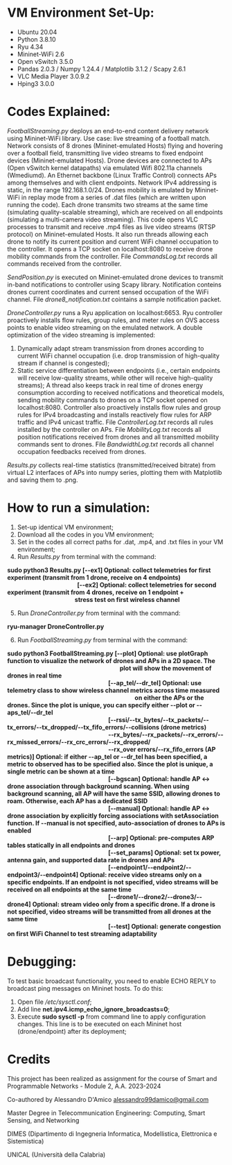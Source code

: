 # VM Environment Set-Up:
- Ubuntu 20.04
- Python 3.8.10
- Ryu 4.34
- Mininet-WiFi 2.6
- Open vSwitch 3.5.0
- Pandas 2.0.3 / Numpy 1.24.4 / Matplotlib 3.1.2 / Scapy 2.6.1
- VLC Media Player 3.0.9.2
- Hping3 3.0.0


# Codes Explained:

*FootballStreaming.py* deploys an end-to-end content delivery network using Mininet-WiFi library. Use case: live streaming of a football match.
Network consists of 8 drones (Mininet-emulated Hosts) flying and hovering over a football field, transmitting live video streams to fixed endpoint devices (Mininet-emulated Hosts).
Drone devices are connected to APs (Open vSwitch kernel datapaths) via emulated Wifi 802.11a channels (Wmediumd). An Ethernet backbone (Linux Traffic Control) connects APs among themselves and with client endpoints. Network IPv4 addressing is static, in the range 192.168.1.0/24.
Drones mobility is emulated by Mininet-WiFi in replay mode from a series of .dat files (which are written upon running the code).
Each drone transmits two streams at the same time (simulating quality-scalable streaming), which are received on all endpoints (simulating a multi-camera video streaming).
This code opens VLC processes to transmit and receive .mp4 files as live video streams (RTSP protocol) on Mininet-emulated Hosts. It also run threads allowing each drone to notify its current position and current WiFi channel occupation to the controller.
It opens a TCP socket on localhost:8080 to receive drone mobility commands from the controller. File *CommandsLog.txt* records all commands received from the controller.

*SendPosition.py* is executed on Mininet-emulated drone devices to transmit in-band notifications to controller using Scapy library. Notification conteins drones current coordinates and current sensed occupation of the WiFi channel. File *drone8_notification.txt* cointains a sample notification packet.

*DroneController.py* runs a Ryu application on localhost:6653. Ryu controller proactively installs flow rules, group rules, and meter rules on OVS access points to enable video streaming on the emulated network.
A double optimization of the video streaming is implemented:
1. Dynamically adapt stream transmission from drones according to current WiFi channel occupation (i.e. drop transmission of high-quality stream if channel is congested);
2. Static service differentiation between endpoints (i.e., certain endpoints will receive low-quality streams, while other will receive high-quality streams);
A thread also keeps track in real time of drones energy consumption according to received notifications and theoretical models, sending mobility commands to drones on a TCP socket opened on localhost:8080.
Controller also proactively installs flow rules and group rules for IPv4 broadcasting and installs reactively flow rules for ARP traffic and IPv4 unicast traffic.
File *ControllerLog.txt* records all rules installed by the controller on APs. File *MobilityLog.txt* records all position notifications received from drones and all transmitted mobility commands sent to drones. File *BandwidthLog.txt* records all channel occupation feedbacks received from drones.

*Results.py* collects real-time statistics (transmitted/received bitrate) from virtual L2 interfaces of APs into numpy series, plotting them with Matplotlib and saving them to .png.


# How to run a simulation:
1) Set-up identical VM environment;
2) Download all the codes in you VM environment;
3) Set in the codes all correct paths for .dat, .mp4, and .txt files in your VM environment;
4) Run *Results.py* from terminal with the command:

**sudo python3 Results.py [--ex1] Optional: collect telemetries for first experiment (transmit from 1 drone, receive on 4 endpoints)** <br>
&emsp; &emsp; &emsp; &emsp; &emsp; &emsp; &emsp; &emsp; &emsp; **[--ex2] Optional: collect telemetries for second experiment (transmit from 4 drones, receive on 1 endpoint + &emsp; &emsp; &emsp; &emsp; &emsp; &emsp; &emsp; &emsp; &emsp; &emsp; &emsp; &emsp; &emsp; &emsp; stress test on first wireless channel**
                                            
5) Run *DroneController.py* from terminal with the command:

**ryu-manager DroneController.py**

6) Run *FootballStreaming.py* from terminal with the command:

**sudo python3 FootballStreaming.py [--plot] Optional: use plotGraph function to visualize the network of drones and APs in a 2D space. The &emsp; &emsp; &emsp; &emsp; &emsp; &emsp; &emsp; &emsp; &emsp; &emsp; &emsp; &emsp; &emsp; &emsp; &emsp; &emsp; plot will show the movement of drones in real time** <br>
&emsp; &emsp; &emsp; &emsp; &emsp; &emsp; &emsp; &emsp; &emsp; &emsp; &emsp; &emsp; &emsp; **[--ap_tel/--dr_tel] Optional: use telemetry class to show wireless channel metrics across time measured &emsp; &emsp; &emsp; &emsp; &emsp; &emsp; &emsp; &emsp; &emsp; &emsp; &emsp; &emsp; &emsp; &emsp; &emsp; &emsp; &emsp; on either the APs or the drones. Since the plot is unique, you can specify either --plot or --aps_tel/--dr_tel** <br>
&emsp; &emsp; &emsp; &emsp; &emsp; &emsp; &emsp; &emsp; &emsp; &emsp; &emsp; &emsp; &emsp; **[--rssi/--tx_bytes/--tx_packets/--tx_errors/--tx_dropped/--tx_fifo_errors/--collisions (drone metrics)** <br>
&emsp; &emsp; &emsp; &emsp; &emsp; &emsp; &emsp; &emsp; &emsp; &emsp; &emsp; &emsp; &emsp; **--rx_bytes/--rx_packets/--rx_errors/--rx_missed_errors/--rx_crc_errors/--rx_dropped/** <br>
&emsp; &emsp; &emsp; &emsp; &emsp; &emsp; &emsp; &emsp; &emsp; &emsp; &emsp; &emsp; &emsp; **--rx_over errors/--rx_fifo_errors (AP metrics)] Optional: if either --ap_tel or --dr_tel has been specified, a metric to observed has to be specified also. Since the plot is unique, a single metric can be shown at a time** <br>
&emsp; &emsp; &emsp; &emsp; &emsp; &emsp; &emsp; &emsp; &emsp; &emsp; &emsp; &emsp; &emsp; **[--bgscan] Optional: handle AP <-> drone association through background scanning. When using background scanning, all AP will have the same SSID, allowing drones to roam. Otherwise, each AP has a dedicated SSID** <br>
&emsp; &emsp; &emsp; &emsp; &emsp; &emsp; &emsp; &emsp; &emsp; &emsp; &emsp; &emsp; &emsp; **[--manual] Optional: handle AP <-> drone association by explicitly forcing associations with setAssociation function. If --manual is not specified, auto-association of drones to APs is enabled** <br>
&emsp; &emsp; &emsp; &emsp; &emsp; &emsp; &emsp; &emsp; &emsp; &emsp; &emsp; &emsp; &emsp; **[--arp] Optional: pre-computes ARP tables statically in all endpoints and drones** <br>
&emsp; &emsp; &emsp; &emsp; &emsp; &emsp; &emsp; &emsp; &emsp; &emsp; &emsp; &emsp; &emsp; **[--set_params] Optional: set tx power, antenna gain, and supported data rate in drones and APs** <br>
&emsp; &emsp; &emsp; &emsp; &emsp; &emsp; &emsp; &emsp; &emsp; &emsp; &emsp; &emsp; &emsp; **[--endpoint1/--endpoint2/--endpoint3/--endpoint4] Optional: receive video streams only on a specific endpoints. If an endpoint is not specified, video streams will be received on all endpoints at the same time** <br>
&emsp; &emsp; &emsp; &emsp; &emsp; &emsp; &emsp; &emsp; &emsp; &emsp; &emsp; &emsp; &emsp; **[--drone1/--drone2/--drone3/--drone4] Optional: stream video only from a specific drone. If a drone is not specified, video streams will be transmitted from all drones at the same time** <br>
&emsp; &emsp; &emsp; &emsp; &emsp; &emsp; &emsp; &emsp; &emsp; &emsp; &emsp; &emsp; &emsp; **[--test] Optional: generate congestion on first WiFi Channel to test streaming adaptability**


# Debugging:
To test basic broadcast functionality, you need to enable ECHO REPLY to broadcast ping messages on Mininet hosts. To do this:
1) Open file */etc/sysctl.conf*;
2) Add line **net.ipv4.icmp_echo_ignore_broadcasts=0**;
3) Execute **sudo sysctl -p** from command line to apply configuration changes. This line is to be executed on each Mininet host (drone/endpoint) after its deployment;

# Credits
This project has been realized as assignment for the course of Smart and Programmable Networks - Module 2, A.A. 2023-2024


Co-authored by Alessandro D'Amico <alessandro99damico@gmail.com>


Master Degree in Telecommunication Engineering: Computing, Smart Sensing, and Networking


DIMES (Dipartimento di Ingegneria Informatica, Modellistica, Elettronica e Sistemistica)


UNICAL (Università della Calabria)

